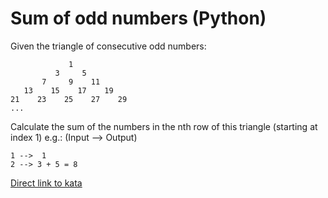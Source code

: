 # Sum of odd numbers (Python)

Given the triangle of consecutive odd numbers:

```shell
             1
          3     5
       7     9    11
   13    15    17    19
21    23    25    27    29
...
```

Calculate the sum of the numbers in the nth row of this triangle (starting at index 1) e.g.: (Input --> Output)

```shell
1 -->  1
2 --> 3 + 5 = 8
```

[Direct link to kata](https://www.codewars.com/kata/55fd2d567d94ac3bc9000064/python)
